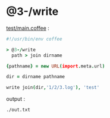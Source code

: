 [‼️]: ✏️README.mdt

# @3-/write

[test/main.coffee](./test/main.coffee) :

```coffee
#!/usr/bin/env coffee

> @3-/write
  path > join dirname

{pathname} = new URL(import.meta.url)

dir = dirname pathname

write join(dir,'1/2/3.log'), 'test'
```

output :

```
./out.txt
```
